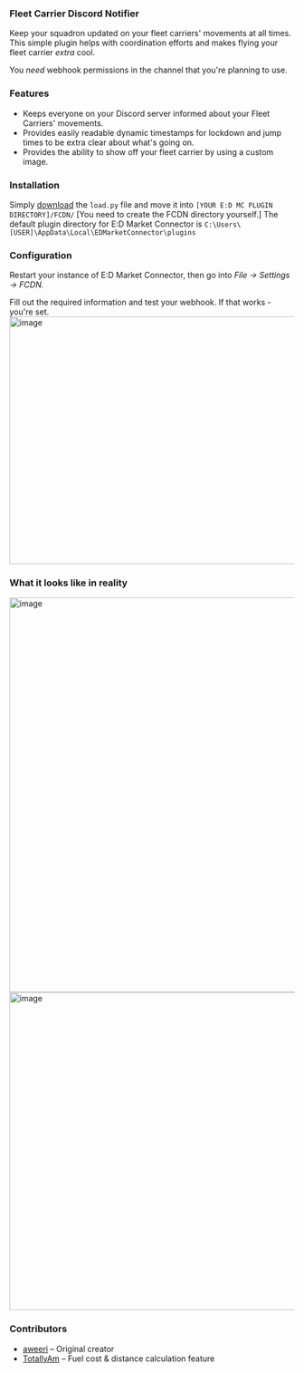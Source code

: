 ### Fleet Carrier Discord Notifier
Keep your squadron updated on your fleet carriers' movements at all times. This simple plugin helps with coordination efforts and makes flying your fleet carrier *extra* cool.

You *need* webhook permissions in the channel that you're planning to use.
### Features
- Keeps everyone on your Discord server informed about your Fleet Carriers' movements.
- Provides easily readable dynamic timestamps for lockdown and jump times to be extra clear about what's going on.
- Provides the ability to show off your fleet carrier by using a custom image.

### Installation
Simply [download](https://github.com/aweeri/FCDN/blob/main/load.py) the `load.py` file and move it into `[YOUR E:D MC PLUGIN DIRECTORY]/FCDN/` [You need to create the FCDN directory yourself.]
The default plugin directory for E:D Market Connector is `C:\Users\[USER]\AppData\Local\EDMarketConnector\plugins`

### Configuration
Restart your instance of E:D Market Connector, then go into *File -> Settings -> FCDN.*

Fill out the required information and test your webhook. If that works - you're set. 
<img width="978" height="437" alt="image" src="https://github.com/user-attachments/assets/e5bd6c60-f465-485c-b396-8739730f4566" />

### What it looks like in reality
<img width="551" height="697" alt="image" src="https://github.com/user-attachments/assets/4374eb32-bc83-4932-a54e-f7ee519e8d2c" />
<img width="553" height="561" alt="image" src="https://github.com/user-attachments/assets/df8181bb-7717-44d9-98c0-0857dd050bf5" />

### Contributors
- [aweeri](https://github.com/aweeri) – Original creator
- [TotallyAm](https://github.com/TotallyAm) – Fuel cost & distance calculation feature